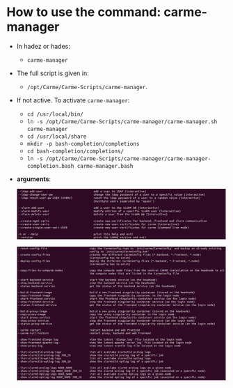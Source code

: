# How to use the command: carme-manager 

- In hadez or hades:
  - `carme-manager`

- The full script is given in:
  - `/opt/Carme/Carme-Scripts/carme-manager`.

- If not active. To activate `carme-manager`:
  - `cd /usr/local/bin/`
  - `ln -s /opt/Carme/Carme-Scripts/carme-manager/carme-manager.sh carme-manager`
  - `cd /usr/local/share`
  - `mkdir -p bash-completion/completions`
  - `cd bash-completion/completions/`
  - `ln -s /opt/Carme/Carme-Scripts/carme-manager/carme-manager-completion.bash carme-manager.bash`


- **arguments**:

  ![carme-manager2.png](images/carme-manager2.png)

  ![carme-manager1.png](images/carme-manager1.png)

